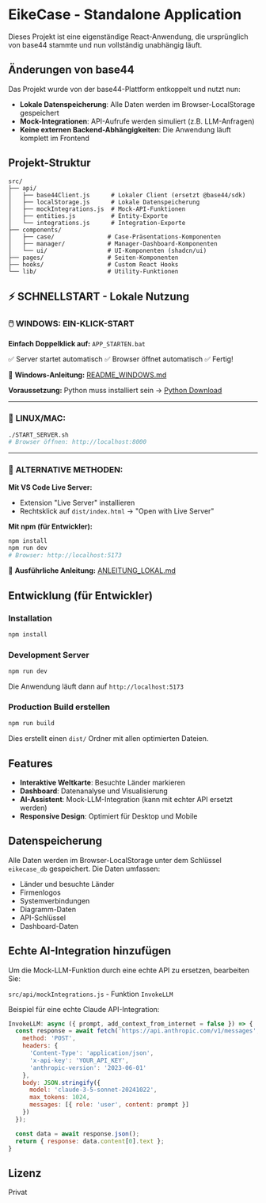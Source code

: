 # EikeCase - Standalone Application

Dieses Projekt ist eine eigenständige React-Anwendung, die ursprünglich von base44 stammte und nun vollständig unabhängig läuft.

## Änderungen von base44

Das Projekt wurde von der base44-Plattform entkoppelt und nutzt nun:

- **Lokale Datenspeicherung**: Alle Daten werden im Browser-LocalStorage gespeichert
- **Mock-Integrationen**: API-Aufrufe werden simuliert (z.B. LLM-Anfragen)
- **Keine externen Backend-Abhängigkeiten**: Die Anwendung läuft komplett im Frontend

## Projekt-Struktur

```
src/
├── api/
│   ├── base44Client.js      # Lokaler Client (ersetzt @base44/sdk)
│   ├── localStorage.js      # Lokale Datenspeicherung
│   ├── mockIntegrations.js  # Mock-API-Funktionen
│   ├── entities.js          # Entity-Exporte
│   └── integrations.js      # Integration-Exporte
├── components/
│   ├── case/               # Case-Präsentations-Komponenten
│   ├── manager/            # Manager-Dashboard-Komponenten
│   └── ui/                 # UI-Komponenten (shadcn/ui)
├── pages/                  # Seiten-Komponenten
├── hooks/                  # Custom React Hooks
└── lib/                    # Utility-Funktionen
```

## ⚡ SCHNELLSTART - Lokale Nutzung

### 🖱️ **WINDOWS: EIN-KLICK-START**

**Einfach Doppelklick auf:** `APP_STARTEN.bat`

✅ Server startet automatisch
✅ Browser öffnet automatisch
✅ Fertig!

📖 **Windows-Anleitung:** [README_WINDOWS.md](README_WINDOWS.md)

**Voraussetzung:** Python muss installiert sein → [Python Download](https://www.python.org/downloads/)

---

### 🐧 **LINUX/MAC:**

```bash
./START_SERVER.sh
# Browser öffnen: http://localhost:8000
```

---

### 🔧 **ALTERNATIVE METHODEN:**

**Mit VS Code Live Server:**
- Extension "Live Server" installieren
- Rechtsklick auf `dist/index.html` → "Open with Live Server"

**Mit npm (für Entwickler):**
```bash
npm install
npm run dev
# Browser: http://localhost:5173
```

📖 **Ausführliche Anleitung:** [ANLEITUNG_LOKAL.md](ANLEITUNG_LOKAL.md)

## Entwicklung (für Entwickler)

### Installation

```bash
npm install
```

### Development Server

```bash
npm run dev
```

Die Anwendung läuft dann auf `http://localhost:5173`

### Production Build erstellen

```bash
npm run build
```

Dies erstellt einen `dist/` Ordner mit allen optimierten Dateien.

## Features

- **Interaktive Weltkarte**: Besuchte Länder markieren
- **Dashboard**: Datenanalyse und Visualisierung
- **AI-Assistent**: Mock-LLM-Integration (kann mit echter API ersetzt werden)
- **Responsive Design**: Optimiert für Desktop und Mobile

## Datenspeicherung

Alle Daten werden im Browser-LocalStorage unter dem Schlüssel `eikecase_db` gespeichert. Die Daten umfassen:

- Länder und besuchte Länder
- Firmenlogos
- Systemverbindungen
- Diagramm-Daten
- API-Schlüssel
- Dashboard-Daten

## Echte AI-Integration hinzufügen

Um die Mock-LLM-Funktion durch eine echte API zu ersetzen, bearbeiten Sie:

`src/api/mockIntegrations.js` - Funktion `InvokeLLM`

Beispiel für eine echte Claude API-Integration:

```javascript
InvokeLLM: async ({ prompt, add_context_from_internet = false }) => {
  const response = await fetch('https://api.anthropic.com/v1/messages', {
    method: 'POST',
    headers: {
      'Content-Type': 'application/json',
      'x-api-key': 'YOUR_API_KEY',
      'anthropic-version': '2023-06-01'
    },
    body: JSON.stringify({
      model: 'claude-3-5-sonnet-20241022',
      max_tokens: 1024,
      messages: [{ role: 'user', content: prompt }]
    })
  });

  const data = await response.json();
  return { response: data.content[0].text };
}
```

## Lizenz

Privat
